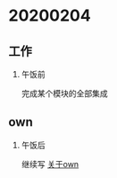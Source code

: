 # 20200204



## 工作

1. 午饭前

   完成某个模块的全部集成



## own

1. 午饭后

   继续写 [关于own](C:\Document\dailly\20200203\关于own.md)